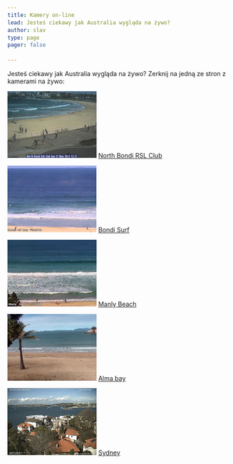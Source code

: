 ```yaml
---
title: Kamery on-line
lead: Jesteś ciekawy jak Australia wygląda na żywo?
author: slav
type: page
pager: false

---
```

Jesteś ciekawy jak Australia wygląda na żywo? Zerknij na jedną ze stron z kamerami na żywo:

![](images/uploads/2012/05/bondi2.jpg)
[North Bondi RSL Club](http://northbondirsl.com.au/beach-cam/)

![](/images/uploads/2012/05/bondi1.jpg)
[Bondi Surf](http://www.swellnet.com.au/surfcams/bondi?)

![](/images/uploads/2012/05/manly.jpg)
[Manly Beach](http://www.swellnet.com.au/surfcams/manly)
 
![Alma bay](images/uploads/2012/05/alma-bay.jpg)
[Alma bay](http://www.coastalwatch.com/camera/cameras_large.aspx?cam=130&state=QLD&camName=Alma%20Bay)

![Sydney](images/uploads/2012/05/sydney1.jpg)
[Sydney](http://www.sydney-webcam.com/index.php?nav=cam1)
